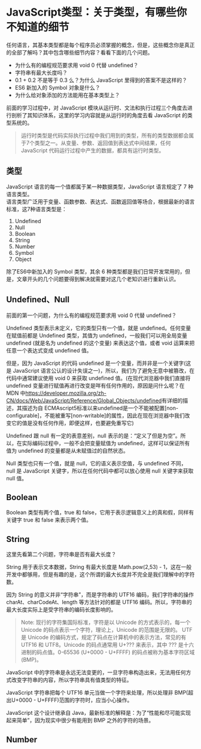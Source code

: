 # JavaScript类型：关于类型，有哪些你不知道的细节

任何语言，其基本类型都是每个程序员必须掌握的概念，但是，这些概念你是真正的全部了解吗？其中包含哪些细节内容？看看下面的几个问题。

- 为什么有的编程规范要求用 void 0 代替 undefined？
- 字符串有最大长度吗？
- 0.1 + 0.2 不是等于 0.3 么？为什么 JavaScript 里得到的答案不是这样的？
- ES6 新加入的 Symbol 对象是什么？
- 为什么给对象添加的方法能用在基本类型上？

前面的学习过程中，对 JavaScript 模块从运行时、文法和执行过程三个角度去进行剖析了其知识体系，这里的学习内容就是从运行时的角度去看 JavaScript 的类型系统的。  
> 运行时类型是代码实际执行过程中我们用到的类型，所有的类型数据都会属于7个类型之一。从变量、参数、返回值到表达式中间结果，任何 JavaScript 代码运行过程中产生的数据，都具有运行时类型。

## 类型

JavaScript 语言的每一个值都属于某一种数据类型，JavaScript 语言规定了 7 种语言类型。  
语言类型广泛用于变量、函数参数、表达式、函数返回值等场合，根据最新的语言标准，这7种语言类型是：

1. Undefined
2. Null
3. Boolean
4. String
5. Number
6. Symbol
7. Object

除了ES6中新加入的 Symbol 类型，其余 6 种类型都是我们日常开发常用的，但是，文章开头的几个问题要得到解决就需要对这几个老知识进行重新认识。

## Undefined、Null

前面的第一个问题，为什么有的编程规范要求用 void 0 代替 undefined？  
  
Undefined 类型表示未定义，它的类型只有一个值，就是 undefined。任何变量在赋值前都是 Undefined 类型，其值为 undefined，一般我们可以用全局变量 undefined (就是名为 undefined 的这个变量) 来表达这个值，或者 void 运算来把任意一个表达式变成 undefined 值。  
  
但是，因为 JavaScript 的代码 undefined 是一个变量，而并非是一个关键字(这是 JavaScript 语言公认的设计失误之一)，所以，我们为了避免无意中被篡改，在代码中通常建议使用 void 0 来获取 undefined 值。(在现代浏览器中我们直接将 undefined 变量进行赋值再进行改变是咩有任何作用的，原因是问什么呢？在 MDN 中<https://developer.mozilla.org/zh-CN/docs/Web/JavaScript/Reference/Global_Objects/undefined>有详细的描述，其描述为自 ECMAscript5标准以来undefined是一个不能被配置[non-configurable]，不能被重写[non-writable]的属性，因此在现在浏览器中我们改变它的值是没有任何作用，即便这样，也要避免重写它)  
  
Undefined 跟 null 有一定的表意差别，null 表示的是：“定义了但是为空”。所以，在实际编码过程中，一般不会把变量赋值为 undefined，这样可以保证所有值为 undefined 的变量都是从未赋值过的自然状态。  
  
Null 类型也只有一个值，就是 null，它的语义表示空值，与 undefined 不同，null 是 JavaScript 关键字，所以在任何代码中都可以放心使用 null 关键字来获取 null 值。

## Boolean

Boolean 类型有两个值，true 和 false，它用于表示逻辑意义上的真和假，同样有关键字 true 和 false 来表示两个值。

## String

这里先看第二个问题，字符串是否有最大长度？  
  
String 用于表示文本数据，String 有最大长度是 Math.pow(2,53) - 1，这在一般开发中都够用，但是有趣的是，这个所谓的最大长度并不完全是我们理解中的字符数。  
  
因为 String 的意义并非“字符串”，而是字符串的 UTF16 编码，我们字符串的操作 charAt、charCodeAt、length 等方法针对的都是 UTF16 编码。所以，字符串的最大长度实际上是受字符串的编码长度影响的。
> Note: 现行的字符集国际标准，字符是以 Unicode 的方式表示的，每一个 Unicode 的码点表示一个字符，理论上，Unicode 的范围是无限的。 UTF 是 Unicode 的编码方式，规定了码点在计算机中的表示方法，常见的有 UTF16 和 UTF8。Unicode 的码点通常用 U+??? 来表示，其中 ??? 是十六进制的码点值。0-65536 (U+0000 - U+FFFF) 的码点被称为基本字符区域(BMP)。
  
JavaScript 中的字符串是永远无法变更的，一旦字符串构造出来，无法用任何方式改变字符串的内容，所以字符串具有值类型的特征。  
  
JavaScript 字符串把每个 UTF16 单元当做一个字符来处理，所以处理非 BMP(超出U+0000 - U+FFFF)范围的字符时，应当小心操作。  
  
JavaScript 这个设计继承自 Java，最新标准的解释是：为了“性能和尽可能实现起来简单”，因为现实中很少有能用到 BMP 之外的字符的场景。

## Number